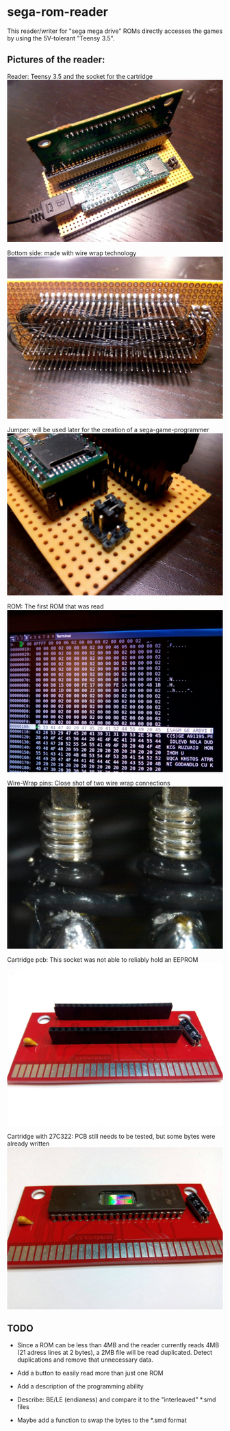 # sega-rom-reader
This reader/writer for "sega mega drive" ROMs directly accesses the games by using the 5V-tolerant "Teensy 3.5".

## Pictures of the reader:
Reader: Teensy 3.5 and the socket for the cartridge
![reader](https://raw.githubusercontent.com/Luz/sega-rom-reader/master/pics/pic1.jpg)

Bottom side: made with wire wrap technology
![wire-wrap](https://raw.githubusercontent.com/Luz/sega-rom-reader/master/pics/pic2.jpg)

Jumper: will be used later for the creation of a sega-game-programmer
![jumper](https://raw.githubusercontent.com/Luz/sega-rom-reader/master/pics/pic3.jpg)

ROM: The first ROM that was read
![first-rom](https://raw.githubusercontent.com/Luz/sega-rom-reader/master/pics/pic4.jpg)

Wire-Wrap pins: Close shot of two wire wrap connections
![wire-wrap-pins](https://raw.githubusercontent.com/Luz/sega-rom-reader/master/pics/pic5.jpg)

Cartridge pcb: This socket was not able to reliably hold an EEPROM
![cartridge-bad-socket](https://raw.githubusercontent.com/Luz/sega-rom-reader/master/pics/pic6.jpg)

Cartridge with 27C322: PCB still needs to be tested, but some bytes were already written
![cartridge-with-27c322](https://raw.githubusercontent.com/Luz/sega-rom-reader/master/pics/pic7.jpg)

## TODO
* Since a ROM can be less than 4MB and the reader currently reads 4MB (21 adress lines at 2 bytes), a 2MB file will be read duplicated. Detect duplications and remove that unnecessary data.

* Add a button to easily read more than just one ROM

* Add a description of the programming ability

* Describe: BE/LE (endianess) and compare it to the "interleaved" *.smd files

* Maybe add a function to swap the bytes to the *.smd format

